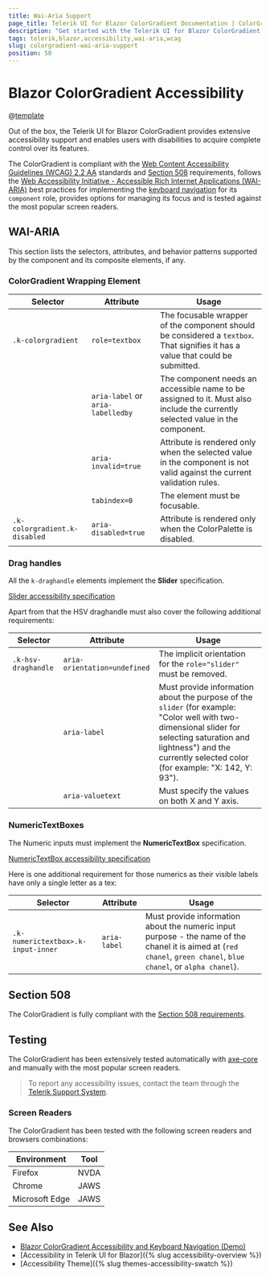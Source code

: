 ```yaml
---
title: Wai-Aria Support
page_title: Telerik UI for Blazor ColorGradient Documentation | ColorGradient Accessibility
description: "Get started with the Telerik UI for Blazor ColorGradient and learn about its accessibility support for WAI-ARIA, Section 508, and WCAG 2.2."
tags: telerik,blazor,accessibility,wai-aria,wcag
slug: colorgradient-wai-aria-support 
position: 50 
---
```


# Blazor ColorGradient Accessibility

@[template](/_contentTemplates/common/parameters-table-styles.md#table-layout)



Out of the box, the Telerik UI for Blazor ColorGradient provides extensive accessibility support and enables users with disabilities to acquire complete control over its features.


The ColorGradient is compliant with the [Web Content Accessibility Guidelines (WCAG) 2.2 AA](https://www.w3.org/TR/WCAG22/) standards and [Section 508](http://www.section508.gov/) requirements, follows the [Web Accessibility Initiative - Accessible Rich Internet Applications (WAI-ARIA)](https://www.w3.org/WAI/ARIA/apg/) best practices for implementing the [keyboard navigation](#keyboard-navigation) for its `component` role, provides options for managing its focus and is tested against the most popular screen readers.

## WAI-ARIA


This section lists the selectors, attributes, and behavior patterns supported by the component and its composite elements, if any.

### ColorGradient Wrapping Element

| Selector | Attribute | Usage |
| -------- | --------- | ----- |
| `.k-colorgradient` | `role=textbox` | The focusable wrapper of the component should be considered a `textbox`. That signifies it has a value that could be submitted. |
|  | `aria-label` or `aria-labelledby` | The component needs an accessible name to be assigned to it. Must also include the currently selected value in the component. |
|  | `aria-invalid=true` | Attribute is rendered only when the selected value in the component is not valid against the current validation rules. |
|  | `tabindex=0` | The element must be focusable. |
| `.k-colorgradient.k-disabled` | `aria-disabled=true` | Attribute is rendered only when the ColorPalette is disabled. |

### Drag handles


All the `k-draghandle` elements implement the **Slider** specification.

[Slider accessibility specification]({{slider_a11y_link}})


Apart from that the HSV draghandle must also cover the following additional requirements:

| Selector | Attribute | Usage |
| -------- | --------- | ----- |
| `.k-hsv-draghandle` | `aria-orientation=undefined` | The implicit orientation for the `role="slider"` must be removed. |
|  | `aria-label` | Must provide information about the purpose of the `slider` (for example: "Color well with two-dimensional slider for selecting saturation and lightness") and the currently selected color (for example: "X: 142, Y: 93"). |
|  | `aria-valuetext` | Must specify the values on both X and Y axis. |

### NumericTextBoxes


The Numeric inputs must implement the **NumericTextBox** specification.

[NumericTextBox accessibility specification]({{numerictextbox_a11y_link}})


Here is one additional requirement for those numerics as their visible labels have only a single letter as a tex:

| Selector | Attribute | Usage |
| -------- | --------- | ----- |
| `.k-numerictextbox>.k-input-inner` | `aria-label` | Must provide information about the numeric input purpose - the name of the chanel it is aimed at (`red chanel`, `green chanel`, `blue chanel`, or `alpha chanel`). |

## Section 508


The ColorGradient is fully compliant with the [Section 508 requirements](http://www.section508.gov/).

## Testing


The ColorGradient has been extensively tested automatically with [axe-core](https://github.com/dequelabs/axe-core) and manually with the most popular screen readers.

> To report any accessibility issues, contact the team through the [Telerik Support System](https://www.telerik.com/account/support-center).

### Screen Readers


The ColorGradient has been tested with the following screen readers and browsers combinations:

| Environment | Tool |
| ----------- | ---- |
| Firefox | NVDA |
| Chrome | JAWS |
| Microsoft Edge | JAWS |



## See Also

* [Blazor ColorGradient Accessibility and Keyboard Navigation (Demo)](https://demos.telerik.com/blazor-ui/colorgradient/keyboard-navigation)
* [Accessibility in Telerik UI for Blazor]({% slug accessibility-overview %})
* [Accessibility Theme]({% slug themes-accessibility-swatch %})